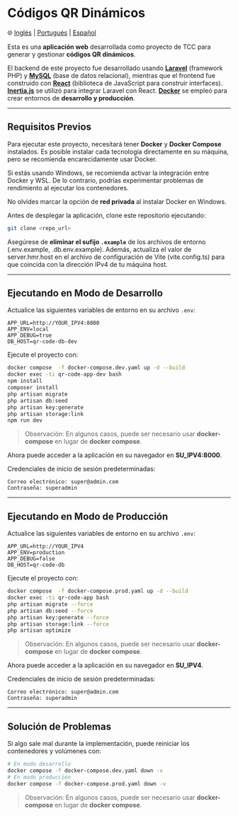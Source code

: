 # Códigos QR Dinámicos

🌐 [Inglés](README.md) | [Portugués](README.pt.md) | [Español](README.es.md)

Esta es una **aplicación web** desarrollada como proyecto de TCC para generar y gestionar **códigos QR dinámicos**.

El backend de este proyecto fue desarrollado usando **[Laravel](https://laravel.com/)** (framework PHP) y **[MySQL](https://www.mysql.com/)** (base de datos relacional), mientras que el frontend fue construido con **[React](https://reactjs.org/)** (biblioteca de JavaScript para construir interfaces). **[Inertia.js](https://inertiajs.com/)** se utilizó para integrar Laravel con React. **[Docker](https://www.docker.com/)** se empleó para crear entornos de **desarrollo y producción**.

---

## Requisitos Previos

Para ejecutar este proyecto, necesitará tener **Docker** y **Docker Compose** instalados. Es posible instalar cada tecnología directamente en su máquina, pero se recomienda encarecidamente usar Docker.

Si estás usando Windows, se recomienda activar la integración entre Docker y WSL. De lo contrario, podrías experimentar problemas de rendimiento al ejecutar los contenedores.

No olvides marcar la opción de **red privada** al instalar Docker en Windows.

Antes de desplegar la aplicación, clone este repositorio ejecutando:

```bash
git clone <repo_url>
```

Asegúrese de **eliminar el sufijo `.example`** de los archivos de entorno (.env.example, .db.env.example). Además, actualiza el valor de server.hmr.host en el archivo de configuración de Vite (vite.config.ts) para que coincida con la dirección IPv4 de tu máquina host.

---

## Ejecutando en Modo de Desarrollo

Actualice las siguientes variables de entorno en su archivo `.env`:

```env
APP_URL=http://YOUR_IPV4:8000
APP_ENV=local
APP_DEBUG=true
DB_HOST=qr-code-db-dev
```

Ejecute el proyecto con:

```bash
docker compose  -f docker-compose.dev.yaml up -d --build
docker exec -ti qr-code-app-dev bash
npm install
composer install
php artisan migrate
php artisan db:seed
php artisan key:generate
php artisan storage:link
npm run dev
```

> Observación: En algunos casos, puede ser necesario usar **docker-compose** en lugar de **docker compose**.

Ahora puede acceder a la aplicación en su navegador en **SU\_IPV4:8000**.

Credenciales de inicio de sesión predeterminadas:

    Correo electrónico: super@admin.com
    Contraseña: superadmin

---

## Ejecutando en Modo de Producción

Actualice las siguientes variables de entorno en su archivo `.env`:

```env
APP_URL=http://YOUR_IPV4
APP_ENV=production
APP_DEBUG=false
DB_HOST=qr-code-db
```

Ejecute el proyecto con:

```bash
docker compose  -f docker-compose.prod.yaml up -d --build
docker exec -ti qr-code-app bash
php artisan migrate --force
php artisan db:seed --force
php artisan key:generate --force
php artisan storage:link --force
php artisan optimize
```

> Observación: En algunos casos, puede ser necesario usar **docker-compose** en lugar de **docker compose**.

Ahora puede acceder a la aplicación en su navegador en **SU\_IPV4**.

Credenciales de inicio de sesión predeterminadas:

    Correo electrónico: super@admin.com
    Contraseña: superadmin

---

## Solución de Problemas

Si algo sale mal durante la implementación, puede reiniciar los contenedores y volúmenes con:

```bash
# En modo desarrollo
docker compose -f docker-compose.dev.yaml down -v
# En modo producción
docker compose -f docker-compose.prod.yaml down -v
```

> Observación: En algunos casos, puede ser necesario usar **docker-compose** en lugar de **docker compose**.
